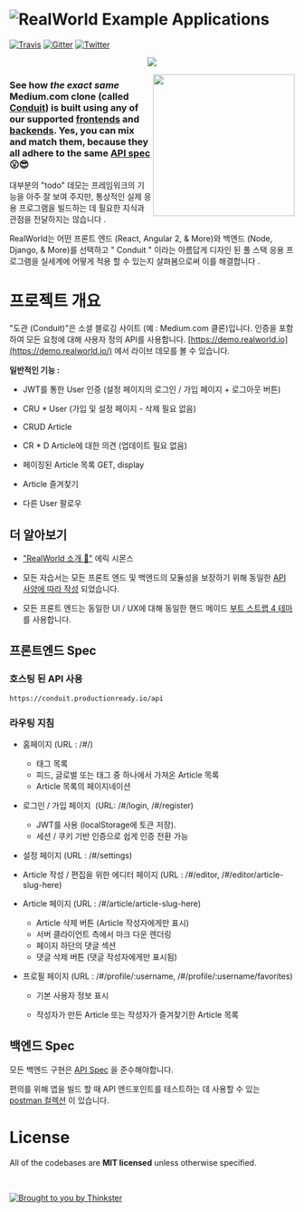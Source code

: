 # ![RealWorld Example Applications](media/realworld.png)

[![Travis](https://img.shields.io/travis/gothinkster/realworld.svg)](https://travis-ci.org/gothinkster/realworld) [![Gitter](https://img.shields.io/gitter/room/realworld-dev/main.svg)](https://gitter.im/realworld-dev/main) [![Twitter](https://img.shields.io/twitter/follow/gothinkster.svg?style=social&label=Follow)](https://twitter.com/gothinkster)

<p align="center">
<img src="media/stacks_hr.gif"  />
</p>

<a href="https://demo.realworld.io/"><img src="media/conduit_l.png" align="right" width="250px" /></a>

### See how *the exact same* Medium.com clone (called [Conduit](https://demo.realworld.io)) is built using any of our supported [frontends](#frontends) and  [backends](#backends). Yes, you can mix and match them, because **they all adhere to the same [API spec](spec/)** 😮😎

 대부분의 "todo" 데모는 프레임워크의 기능을 아주 잘 보여 주지만, 통상적인 실제 응용 프로그램을 빌드하는 데 필요한 지식과 관점을 전달하지는 않습니다 .

RealWorld는 어떤 프론트 엔드 (React, Angular 2, & More)와 백엔드 (Node, Django, & More)를 선택하고 " Conduit " 이라는 아름답게 디자인 된 풀 스택 응용 프로그램을 실세계에 어떻게 적용 할 수 있는지 살펴봄으로써 이를 해결합니다 .



# 프로젝트 개요

"도관 (Conduit)"은 소셜 블로깅 사이트 (예 : Medium.com 클론)입니다. 인증을 포함하여 모든 요청에 대해 사용자 정의 API를 사용합니다. [https://demo.realworld.io](https://demo.realworld.io/) 에서 라이브 데모를 볼 수 있습니다. 

**일반적인 기능 :**

- JWT를 통한 User 인증 (설정 페이지의 로그인 / 가입 페이지 + 로그아웃 버튼)

- CRU * User (가입 및 설정 페이지 - 삭제 필요 없음)

- CRUD Article

- CR * D Article에 대한 의견 (업데이트 필요 없음)

- 페이징된 Article 목록 GET, display

- Article 즐겨찾기

- 다른 User 팔로우

  

## 더 알아보기

- ["RealWorld 소개 🙌"](https://medium.com/@ericsimons/introducing-realworld-6016654d36b5) 에릭 시몬스

- 모든 자습서는 모든 프론트 엔드 및 백엔드의 모듈성을 보장하기 위해 동일한 [API 사양에 따라 작성](https://github.com/sarguments/realworld/tree/master/api) 되었습니다.

- 모든 프론트 엔드는 동일한 UI / UX에 대해 동일한 핸드 메이드 [부트 스트랩 4 테마](https://github.com/gothinkster/conduit-bootstrap-template) 를 사용합니다.

  

## 프론트엔드 Spec

### 호스팅 된 API 사용

 `https://conduit.productionready.io/api`

### 라우팅 지침

- 홈페이지 (URL : /#/)

  - 태그 목록
  - 피드, 글로벌 또는 태그 중 하나에서 가져온 Article 목록
  - Article 목록의 페이지네이션

- 로그인 / 가입 페이지  (URL: /#/login, /#/register)

  - JWT를 사용 (localStorage에 토큰 저장).
  - 세션 / 쿠키 기반 인증으로 쉽게 인증 전환 가능

- 설정 페이지 (URL : /#/settings)

- Article 작성 / 편집을 위한 에디터 페이지 (URL : /#/editor, /#/editor/article-slug-here)

- Article 페이지 (URL : /#/article/article-slug-here)

  - Article 삭제 버튼 (Article 작성자에게만 표시)
  - 서버 클라이언트 측에서 마크 다운 렌더링
  - 페이지 하단의 댓글 섹션
  - 댓글 삭제 버튼 (댓글 작성자에게만 표시됨)

- 프로필 페이지 (URL : /#/profile/:username, /#/profile/:username/favorites)

  - 기본 사용자 정보 표시

  - 작성자가 만든 Article 또는 작성자가 즐겨찾기한 Article 목록

    

## 백엔드 Spec

모든 백엔드 구현은 [API Spec](https://github.com/sarguments/realworld/tree/master/api) 을 준수해야합니다.

편의를 위해 앱을 빌드 할 때 API 엔드포인트를 테스트하는 데 사용할 수 있는 [postman 컬렉션](https://github.com/gothinkster/realworld/blob/master/api/Conduit.postman_collection.json) 이 있습니다.


# License
All of the codebases are **MIT licensed** unless otherwise specified.

<br />

[![Brought to you by Thinkster](media/end.png)](https://thinkster.io)
